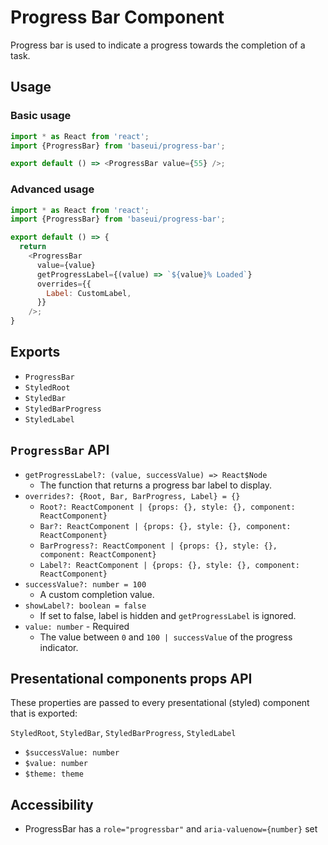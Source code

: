 # Progress Bar Component

Progress bar is used to indicate a progress towards the completion of a task.

## Usage

### Basic usage

```javascript
import * as React from 'react';
import {ProgressBar} from 'baseui/progress-bar';

export default () => <ProgressBar value={55} />;
```

### Advanced usage

```javascript
import * as React from 'react';
import {ProgressBar} from 'baseui/progress-bar';

export default () => {
  return
    <ProgressBar
      value={value}
      getProgressLabel={(value) => `${value}% Loaded`}
      overrides={{
        Label: CustomLabel,
      }}
    />;
}
```

## Exports

* `ProgressBar`
* `StyledRoot`
* `StyledBar`
* `StyledBarProgress`
* `StyledLabel`

## `ProgressBar` API

* `getProgressLabel?: (value, successValue) => React$Node`
  * The function that returns a progress bar label to display.
* `overrides?: {Root, Bar, BarProgress, Label} = {}`
  * `Root?: ReactComponent | {props: {}, style: {}, component: ReactComponent}`
  * `Bar?: ReactComponent | {props: {}, style: {}, component: ReactComponent}`
  * `BarProgress?: ReactComponent | {props: {}, style: {}, component: ReactComponent}`
  * `Label?: ReactComponent | {props: {}, style: {}, component: ReactComponent}`
* `successValue?: number = 100`
  * A custom completion value.
* `showLabel?: boolean = false`
  * If set to false, label is hidden and `getProgressLabel` is ignored.
* `value: number` - Required
  * The value between `0` and `100 | successValue` of the progress indicator.

## Presentational components props API

These properties are passed to every presentational (styled) component that is exported:

`StyledRoot`, `StyledBar`, `StyledBarProgress`, `StyledLabel`

* `$successValue: number`
* `$value: number`
* `$theme: theme`

## Accessibility

* ProgressBar has a `role="progressbar"` and `aria-valuenow={number}` set
